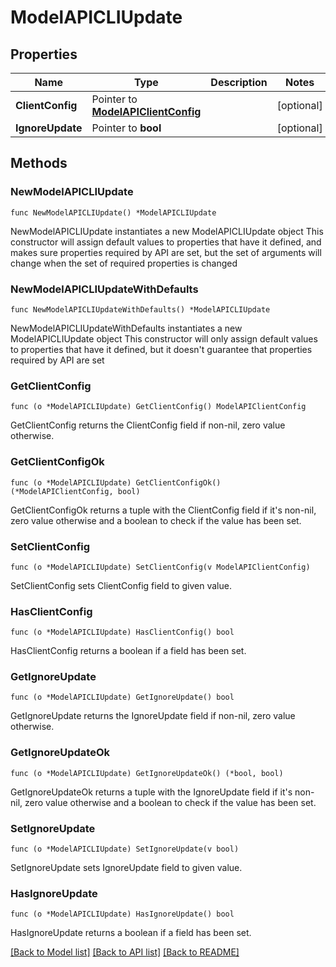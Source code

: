 # ModelAPICLIUpdate

## Properties

Name | Type | Description | Notes
------------ | ------------- | ------------- | -------------
**ClientConfig** | Pointer to [**ModelAPIClientConfig**](ModelAPIClientConfig.md) |  | [optional] 
**IgnoreUpdate** | Pointer to **bool** |  | [optional] 

## Methods

### NewModelAPICLIUpdate

`func NewModelAPICLIUpdate() *ModelAPICLIUpdate`

NewModelAPICLIUpdate instantiates a new ModelAPICLIUpdate object
This constructor will assign default values to properties that have it defined,
and makes sure properties required by API are set, but the set of arguments
will change when the set of required properties is changed

### NewModelAPICLIUpdateWithDefaults

`func NewModelAPICLIUpdateWithDefaults() *ModelAPICLIUpdate`

NewModelAPICLIUpdateWithDefaults instantiates a new ModelAPICLIUpdate object
This constructor will only assign default values to properties that have it defined,
but it doesn't guarantee that properties required by API are set

### GetClientConfig

`func (o *ModelAPICLIUpdate) GetClientConfig() ModelAPIClientConfig`

GetClientConfig returns the ClientConfig field if non-nil, zero value otherwise.

### GetClientConfigOk

`func (o *ModelAPICLIUpdate) GetClientConfigOk() (*ModelAPIClientConfig, bool)`

GetClientConfigOk returns a tuple with the ClientConfig field if it's non-nil, zero value otherwise
and a boolean to check if the value has been set.

### SetClientConfig

`func (o *ModelAPICLIUpdate) SetClientConfig(v ModelAPIClientConfig)`

SetClientConfig sets ClientConfig field to given value.

### HasClientConfig

`func (o *ModelAPICLIUpdate) HasClientConfig() bool`

HasClientConfig returns a boolean if a field has been set.

### GetIgnoreUpdate

`func (o *ModelAPICLIUpdate) GetIgnoreUpdate() bool`

GetIgnoreUpdate returns the IgnoreUpdate field if non-nil, zero value otherwise.

### GetIgnoreUpdateOk

`func (o *ModelAPICLIUpdate) GetIgnoreUpdateOk() (*bool, bool)`

GetIgnoreUpdateOk returns a tuple with the IgnoreUpdate field if it's non-nil, zero value otherwise
and a boolean to check if the value has been set.

### SetIgnoreUpdate

`func (o *ModelAPICLIUpdate) SetIgnoreUpdate(v bool)`

SetIgnoreUpdate sets IgnoreUpdate field to given value.

### HasIgnoreUpdate

`func (o *ModelAPICLIUpdate) HasIgnoreUpdate() bool`

HasIgnoreUpdate returns a boolean if a field has been set.


[[Back to Model list]](../README.md#documentation-for-models) [[Back to API list]](../README.md#documentation-for-api-endpoints) [[Back to README]](../README.md)


